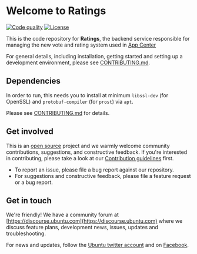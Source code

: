 # Welcome to Ratings

[actions-image]: https://github.com/ubuntu/app-center-ratings/actions/workflows/push.yaml/badge.svg
[actions-url]: https://github.com/ubuntu/app-center-ratings/actions/workflows/push.yaml

[license-image]: https://img.shields.io/badge/License-GPL3.0-blue.svg

<!-- [codecov-image]: https://codecov.io/gh/ubuntu/app-center-ratings/branch/dev/graph/badge.svg -->
<!-- [codecov-url]: https://codecov.io/gh/ubuntu/app-center-ratings -->

[![Code quality][actions-image]][actions-url]
[![License][license-image]](LICENSE)
<!-- [![Code coverage][codecov-image]][codecov-url] -->

This is the code repository for **Ratings**, the backend service responsible
for managing the new vote and rating system used in [App Center](https://github.com/ubuntu/app-center)

For general details, including installation, getting started and setting up a
development environment, please see [CONTRIBUTING.md](CONTRIBUTING.md).

## Dependencies

In order to run, this needs you to install at minimum `libssl-dev` (for
OpenSSL) and `protobuf-compiler` (for `prost`) via `apt`.

Please see [CONTRIBUTING.md](CONTRIBUTING.md) for details.

## Get involved

This is an [open source](LICENSE) project and we warmly welcome community
contributions, suggestions, and constructive feedback. If you're interested in
contributing, please take a look at our [Contribution guidelines](CONTRIBUTING.md) first.

- To report an issue, please file a bug report against our repository.
- For suggestions and constructive feedback, please file a feature request or a bug report.

## Get in touch

We're friendly! We have a community forum at [https://discourse.ubuntu.com](https://discourse.ubuntu.com)
where we discuss feature plans, development news, issues, updates and troubleshooting.

For news and updates, follow the [Ubuntu twitter account](https://twitter.com/ubuntu)
and on [Facebook](https://www.facebook.com/ubuntu).
